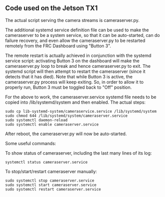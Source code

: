 ## Code used on the Jetson TX1

The actual script serving the camera streams is cameraserver.py.

The additional systemd service definition file can be used to
make the cameraserver to be a system service, so that it can
be auto-started, can do failure recovery, and even allow the
cameraserver.py to be restarted remotely from the FRC Dashboard
using "Button 3".

The remote restart is actually achieved in conjunction with the systemd
service script: activating Button 3 on the dashboard will make the
cameraserver.py loop to break and hence cameraserver.py to exit.
The systemd script will then attempt to restart the cameraserver (since
it detects that it has died). Note that while Button 3 is active, the
cameraserver.py process will keep exiting. So, in order to allow it to
properly run, Button 3 must be toggled back to "Off" position.

For the above to work, the cameraserver.service systemd file needs
to be copied into /lib/systemd/system and then enabled. The actual
steps:

```
sudo cp lib-systemd-system/cameraservice.service /lib/systemd/system
sudo chmod 644 /lib/systemd/system/cameraserver.service
sudo systemctl daemon-reload
sudo systemctl enable cameraserver.service
```

After reboot, the cameraserver.py will now be auto-started.

Some useful commands:

To show status of cameraserver, including the last many lines
of its log:

```
systemctl status cameraserver.service
```

To stop/start/restart cameraserver manually:

```
sudo systemctl stop cameraserver.service
sudo systemctl start cameraserver.service
sudo systemctl restart cameraserver.service
```
